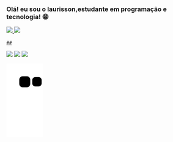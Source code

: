 ### Olá! eu sou o laurisson,estudante em programação e tecnologia! 😁

 <div>
    <a href="https://github.com//laurisson">
    <img height="180em" src="https://github-readme-stats.vercel.app/api?username=Laurisson&show_icons=true&theme=dark&include_all_commits=true&count_private=true"/>
    <img height="180em" src="https://github-readme-stats.vercel.app/api/top-langs/?username=Laurisson&layout=compact&langs_count=16&theme=dark"/>
  </div>
 
    ##
 
<div> 
  
  <a href="https://www.instagram.com/laurissonmoura/" target="_blank"><img src="https://img.shields.io/badge/-Instagram-%23E4405F?style=for-the-badge&logo=instagram&logoColor=white" target="_blank"></a>
  <a href = "laurisson12@gmail.com "><img src="https://img.shields.io/badge/-Gmail-%23333?style=for-the-badge&logo=gmail&logoColor=white" target="_blank"></a>
  <a href="https://www.linkedin.com/in/laurisson-moura-a5a14621b/" target="_blank"><img src="https://img.shields.io/badge/-LinkedIn-%230077B5?style=for-the-badge&logo=linkedin&logoColor=white" target="_blank"></a> 
 
  ![Snake animation](https://github.com/rafaballerini/rafaballerini/blob/output/github-contribution-grid-snake.svg)
 
</div>
  
